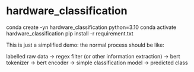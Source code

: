 # hardware_classification

conda create -yn hardware_classification python=3.10
conda activate hardware_classification
pip install -r requirement.txt

This is just a simplified demo: the normal process should be like:

labelled raw data -> 
regex filter (or other information extraction) ->
bert tokenizer ->
bert encoder ->
simple classification model -> predicted class